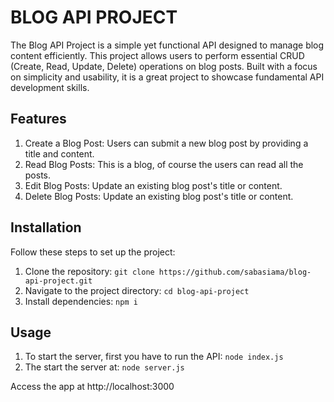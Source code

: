 # BLOG API PROJECT
The Blog API Project is a simple yet functional API designed to manage blog content efficiently. This project allows users to perform essential CRUD (Create, Read, Update, Delete) operations on blog posts. Built with a focus on simplicity and usability, it is a great project to showcase fundamental API development skills.
## Features
1. Create a Blog Post:
   Users can submit a new blog post by providing a title and content.
2. Read Blog Posts:
   This is a blog, of course the users can read all the posts.
3. Edit Blog Posts:
   Update an existing blog post's title or content.
4. Delete Blog Posts:
   Update an existing blog post's title or content.

## Installation
Follow these steps to set up the project:
1. Clone the repository:
   ```git clone https://github.com/sabasiama/blog-api-project.git```
2. Navigate to the project directory:
   ```cd blog-api-project```
3. Install dependencies:
   ```npm i```

## Usage
1. To start the server, first you have to run the API:
```node index.js```
2. The start the server at: ```node server.js```

Access the app at http://localhost:3000
